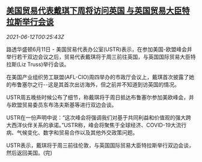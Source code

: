<!--1623457862000-->
[美国贸易代表戴琪下周将访问英国 与英国贸易大臣特拉斯举行会谈](https://cn.reuters.com/article/us-uk-top-trade-officials-talk-0612-idCNKCS2DO00Q)
------

<div><i>2021-06-12T00:25:43Z</i></div><p>路透华盛顿6月11日 - 美国贸易代表办公室(USTR)表示，在参加美国-欧盟峰会并举行若干双边会议之后，贸易代表戴琪将于周三前往英国，与英国国际贸易大臣特拉斯(Liz Truss)举行会谈。</p><p>在美国产业组织劳工联盟(AFL-CIO)周四举办的市政厅会议上，戴琪首次披露了她的布鲁塞尔之行--这是其首次出访海外，但之前并不知道到访英国的情况。</p><p>USTR周五晚些时候公布了细节，称戴琪将于周日抵达布鲁塞尔参加美欧峰会，并与欧盟贸易委员东布洛夫斯基等进行双边会谈。</p><p>USTR在一份声明中说：“这次峰会将强调我们对基于共同利益和价值观的强大跨大西洋伙伴关系的承诺。”USTR称，峰会将聚焦于全球经济、COVID-19大流行病、气候变化、数字和贸易合作以及其他外交政策问题。</p><p>USTR表示，戴琪将于周三前往伦敦，与英国国际贸易大臣特拉斯举行双边会谈，然后返回美国。(完)</p>
